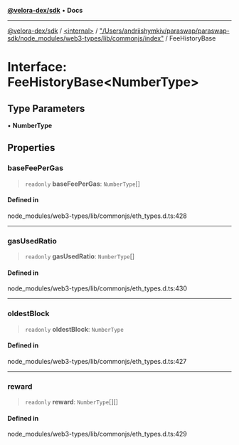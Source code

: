 [**@velora-dex/sdk**](../../../../README.md) • **Docs**

***

[@velora-dex/sdk](../../../../globals.md) / [\<internal\>](../../../README.md) / ["/Users/andriishymkiv/paraswap/paraswap-sdk/node\_modules/web3-types/lib/commonjs/index"](../README.md) / FeeHistoryBase

# Interface: FeeHistoryBase\<NumberType\>

## Type Parameters

• **NumberType**

## Properties

### baseFeePerGas

> `readonly` **baseFeePerGas**: `NumberType`[]

#### Defined in

node\_modules/web3-types/lib/commonjs/eth\_types.d.ts:428

***

### gasUsedRatio

> `readonly` **gasUsedRatio**: `NumberType`[]

#### Defined in

node\_modules/web3-types/lib/commonjs/eth\_types.d.ts:430

***

### oldestBlock

> `readonly` **oldestBlock**: `NumberType`

#### Defined in

node\_modules/web3-types/lib/commonjs/eth\_types.d.ts:427

***

### reward

> `readonly` **reward**: `NumberType`[][]

#### Defined in

node\_modules/web3-types/lib/commonjs/eth\_types.d.ts:429
